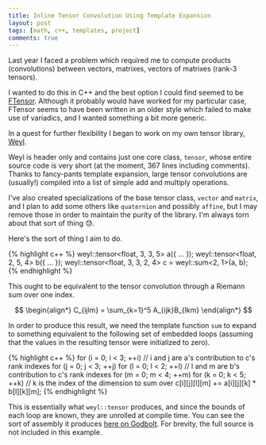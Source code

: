 ```yaml
---
title: Inline Tensor Convolution Using Template Expansion
layout: post
tags: [math, c++, templates, project]
comments: true
---
```


Last year I faced a problem which required me to compute products (convolutions) between vectors, matrixes, vectors of matrixes (rank-3 tensors).

I wanted to do this in C++ and the best option I could find seemed to be [FTensor](https://bitbucket.org/wlandry/ftensor). Although it probably would have worked for my particular case, FTensor seems to have been written in an older style which failed to make use of variadics, and I wanted something a bit more generic.

In a quest for further flexibility I began to work on my own tensor library, [Weyl](https://github.com/stett/weyl).

Weyl is header only and contains just one core class, `tensor`, whose entire source code is very short (at the moment, 367 lines including comments). Thanks to fancy-pants template expansion, large tensor convolutions are (usually!) compiled into a list of simple add and multiply operations.

I've also created specializations of the base tensor class, `vector` and `matrix`, and I plan to add some others like `quaternion` and possibly `affine`, but I may remove those in order to maintain the purity of the library. I'm always torn about that sort of thing &#x1F613;.

Here's the sort of thing I aim to do.

{% highlight c++ %}
weyl::tensor<float, 3, 3, 5> a({ ... });
weyl::tensor<float, 2, 5, 4> b({ ... });
weyl::tensor<float, 3, 3, 2, 4> c = weyl::sum<2, 1>(a, b);
{% endhighlight %}

This ought to be equivalent to the tensor convolution through a Riemann sum over one index.

$$
\begin{align*}
    C_{ijlm} = \sum_{k=1}^5 A_{ijk}B_{lkm}
\end{align*}
$$

In order to produce this result, we need the template function `sum` to expand to something equivalent to the following set of embedded loops (assuming that the values in the resulting tensor were initialized to zero).

{% highlight c++ %}
for (i = 0; i < 3; ++i) // i and j are a's contribution to c's rank indexes
for (j = 0; j < 3; ++j)
for (l = 0; l < 2; ++l) // l and m are b's contribution to c's rank indexes
for (m = 0; m < 4; ++m)
for (k = 0; k < 5; ++k) // k is the index of the dimension to sum over
    c[i][j][l][m] += a[i][j][k] * b[l][k][m];
{% endhighlight %}

This is essentially what `weyl::tensor` produces, and since the bounds of each loop are known, they are unrolled at compile time. You can see the sort of assembly it produces [here on Godbolt](https://godbolt.org/#z:OYLghAFBqd5QCxAYwPYBMCmBRdBLAF1QCcAaPECAKxAEZSBnVAV2OUxAHIBSAJgGY8AO2QAbZlgDU3fgGFhhPAENReAF6ZiAfVUMCM7NwAMAQT6CR4qTNkrgJQggC2B42dNClTzAwAOS9kkAd0wAT1E3bgB2ACE3SQTJAkwnX1ElZOk5AlDfTE9vSQAVUklhAkkAOSNS8oA6BqrXU0TJMSUGBiT8pmIZONN4xIKff0CsAiU8CJbE6IGTVtaAelXpAFZZPWJmZAqAETxvIQY8VCEhpclV5Y3ZACNiPEwAM0kAcTwAN3zJJUkGJgKqg3vhjqdzl1KlojEkEMQWMAEFUtE5Sr48MgANZwzCSACSBGR5zxSiE6EkCBYgLKBC6WF8RLKQkkXxUzEwdUuSxu3JWa3xLNQRM0wRI6AYpUO4LOFzk9EkAA5SrR%2BKVeLwDCAQGzxHiZPsDUq%2BYlkql0pkbOUCbUhBVqraCA06k1%2BIZZldtrsDkcerKTQl5gGlvlmE5pLFWez9fx9pJpX7zjZ8QBaBWVZ1anXRiOG/gLK6BqJ5hbBs1pDIx%2BR2qo1ZlOxqVZqLQtevbx30nf1yOsOqqZt3BoMewsJUPh%2BZRvVZOPVXP9IfFheDEf827cTZtioAJTJWODNzuj2eb0%2BPxZ/0BwNBnYhJxRsKJCOYSJRaMp1LxIskxD3pScXKrqaKQVpacjWn29SNs2o5bpIu5CPuQFFgWo6JOOEYxFOHIzpItDSLwWEQOUACUCH7nIGYNFmuo4dEJaLgxK4tlc5YWlWEEwa2BA7O25E2E2g7IZhwatBhk60TGcb4fRy4sUssn5pEwmHhuWw8d68GYOg3r%2BipaxqcerwfN8vyXkCkggpIYKJvelRws%2Br4ALKlMQKSoD8uIEkyJKlGSFJUswNL/MkJwkJZbzfm5DDMKIBDCMA1m3rKKiEKEgHya0bGVlk1YVPipTZckVp2gO2BtOknTFI6zquu6mWJHB27abpSbCcODWsSB7G5RBLn1rVTlcWhkhBQlP4tew6BaBURo5HkIxaTpezdrIqYKiU/YNKUlRDW62pFXibnLdpM02E5ZVyaOimlsJh25YdJUNlyboVR0XSbVBLqCfVsEaXxk3xUmPalJtVEvb9hYdSNCT3U9VT9V9kh7ZDI1jUIiXHbsp2zbGxQCc6pQXdRg5Ke1S5k%2B4nXXAZm7/Tuk14PcoiYEUPQkAetMPE8xkAAoIl8eBYF0/xBL%2Bvh5MQfzPuSXmhb03TmjlQQIJiyJOEooSSPceJBdpfwi5I/i/t4yRSy84XNctQMXHd3U5U9tU/cGTWM8zrPs305OoSNcPZLk%2BReHiRTDWh6OJfLJAzbhkd9HIYOXZT10U7d1N%2B7IoetK7y1MyzbNhXHGdCdT0Mw%2Bn82B4UIfFzDo2nBj3QF9HRrVz7Ckp8p1OqXTvEHCw7tW7sucewXnPrpsRlvPzHlCz4fwApgaCy7%2BiETdbsqlBbUsq78BBBKgzJYAAHnPThBRUOsTU4Hn6y8CLhiFntJAHGWjun1oAFKZ419Pxv3LOD2QMPfOvRFxtzfvbMCeUnbf09L/AAyswe4ok5ixBQVcNYlRhRfgQBkZkBFeAfzTHwXghUEB4hBC8K82stYkjaCQNyewuhby8i8AIFQiR4JCNLPEegHAY3QTyW435hDHwil5QES8KRYxWucfB35jZBzNkbAIOIVZqzKF0GR%2Bt7haxFII/kkgXh4GIHoSyQhOTFAQEFWkwRpiiG1hQixEUXiv1rsBJWUCK6LWrqjdx4dG69GbnjbxQclqtTlLISQH9JApjwqUQBwCn5Znuto6a%2BhKJlQOpAr8nszrx1cEnGGN1GJyTHncOCICSCyHOF8VA4gbblMMjzN4ABVQE9J/5HT3GvCJSQD4TE0E4YQOCjo%2BFipMGsFdxGPwLvQoQdSGl6TTjk3qNZyKOhtPWaJhUA4%2BJqtBGu3Fe7FE9jUhZ9TmCNO9oIgJsdglxlCYUQBjS5BbP2F0xJ7sqmF3gj0vgWEYkpNWYg%2B4WRsDZM8WMk66SCYkwhSAe69yMmyF8VdKGHdmKjm7upE5iCXD6XHtzE8kh2m5KhZITAR9/BdjkUQI2mgt7hljvMxZVzZRuK6hS%2BGAB5K5mgCrbL5WbD%2BmzBWf02eRSokq9woxdggsMYDBHlz2WE5qMU4qbSeXiXmShiAEBMLshaYTdX6piEayuwcDnfWtcjWBSw9AZExKyVAQsVH6uUKICA6qJkh14AANgmhqggpQl5mNNQavggbjYEC0EoUNkIKgRriAG91sb7gJpOBwz2NgE7wqjX8TNZjY65qJpdVNGbtnCAscQEiIlhKjhYcRGseBcJGH6GUXK1kgRTFENqBMtLInCoFTtLJ2Y9QdoBQCvAJEDGFnxTYSQw7iD4gBQqZdoqtmbqlQk2V4LtQxs9RAaKEyNwxDwBufY6I9WxqUGei96wr1pq0JW%2BN2tbQ1tnUUkaslyZMSphA7l4EawbrFZszd1od3bPInK4ScEF1vMFaBrdu7ELSr%2BYhJy4KlUNo8aBKs2qtLBq1aqwoEbDXP2NWRm95rKOWuqgNRstrYPUyzpMeKyAXVusPSob14zNUFpPXFItSab1mFTTGuNInJDJoLZJytYbs2j3jqO/Nqa32KcCRzFTyNy2Bsrdaatmg62l3cZIBDUTV2EXXfy4gm7BXbr3OhmD%2B6QA8a9UJkNz673rHPUIGtl7r36pfX5UoBn/PGfRT%2Bpcf6yl2yA3lJdtmIM1nFTWFLO4nMysw/a%2BDiq3lQeQw51DWJnN7vtaZtCKqqN4h9Zqi1i1yMNZNTR5rVdbXoaRix2ujqONcYpO5vjxHBP8a85p8jcmb1SfmeGmjk3gsKcTVpwueaIYFo00tktOniZrYrZsoztb62scLE260VA20dvO4uiYvb%2B3JWBrIZDO2aLRknYRAFVBZ24ZGhZjDpXSgbrXaUYrf2yuYdc4NzzZ6qCBe80F9N0PYdvvC5%2BqLaFf0l0xQBws79Uvgey/96DsrcsKpcAVrLOyUOg5K1hiraDvuK3ww9UjtXRskZqzJsTbWdWtbo/sxjNqBd2qOSNXrzq6ncZvUeurBA/WBs89JibEmpsbazZzs18303Sa26i1Tu3A2q%2BLTm7ben31Voi4dyrtdftQa/tZ4HpRHNoZpxDqXvGFdw%2Bfcg3zB2kdhY/ZF796OYuY//WWVZ8M0sVAy9TonOWRcOtJ4uqDMGHeU5T%2BVhPrQrc44j/7DnMv2f0aa3zlrZrucMaRp10qjRuswzF5xiXA23desLyN4NiuxOa%2Bm%2BNubyuFva%2BN7rra%2BvC0zaU6Ak3an9P7YtyZ%2Bnx2rieYInEPGkn/gACovdo%2BToaWLQeMeH48EHPwAQ8QhHCJEBfWU8%2ByEI59GskEa/fVDu0KqJaRyVd8Eg1QyAQCd2xS5kng%2BAsm/CEDDB1ilislESpTnism/A/2pgCRXhxCNBu2mG1H4kol7ETlTkAKJWAPeFAPIUkHAKcEgPERskHS0UwF8GinyGSApF0S8kJGRBgKPnEQQM9k5SWFx3yntQCSoLvFwnQL7RAAHTvGTB2hwPzUpmDACQUHilSg0CljmhZwBAIHQG1EUM9XUE0B0DwD0EXUIx11WyzB0OUNFEKTwMLDuTyVxkeSHzBhkLWzkMJSPBaXjCBCGRGTlifmmXUWQGRH3limkVGyMXvlZUuRtjsSZDJGFHISlljh4JvwS2tCj0py6wEPrkSiXjZRtgeVL0KFEO1B%2BXOXyNWm7UmAwJACwNkD7HBhez1DT03WcL1zLUaGBSbgyRsK6gLggHnziBD3D36M0zl2wkwEGMET0C0JAGMVEC9XQAyDfSWMmBX1rEKicL1wMAgEkhIi/XAVQT32xz6Mn2H0aMHFTVQElgyA5l80vWbQqBnSO1rjcgIFYBZFWJ83PUvR3yOIAMLE01MO2MuMDWuM0FuL6HuMfUeLKDrU0xzyXyBA%2BOsmWPvV%2BKD2z2GJHDoOwT2G0n/ztmU3OLKlRMmDPWqAxLbhKWYm5Gq3owf3tFf0qi6GBLqm5C/x/0xEJJOKEQIM8KII4RILIIoOgPJFgK6HgJIOSIJBZCJEMLaA6DxG1EkjsQWL%2BFECCE1i6EvloBSMSGQP%2BTxhKNqL3AEmsIBIwSAIFOILxBFNFCsiENlBoLoJ8AYJ0T0RINYMPipU4OlO4M5llLhAVKwGAHyAhPik8mQCVNKDAE4HxDjIBEClEApBUC1NCB1LxBUNQH1Nhlv3SOyPGidLkTQJ7RqIkNWkFWdjcKQJyOZEUEsNULxhmO0KEAbNUBUIMKMIKVJl6KWDsO6Jji2PZJrPwI8JJX2G8OIGGWcS4LmQCNViCLFFCKDQmQiNQHDDyOiNlFiORHiJFCSIDPiyZ0j3xyFzryuACS3KWXOEKMIxNLKNqW3IeyqNu1NMQnNP2nHQ5BaNBh2g6JdC6KCR6MtN4M9gGJEmxJWQS21VqhMGIGAAYHtVjggHgsQtqj1UQrrRADJLvUjEwoYFqnokguOJGN6AgCBPsILQSOMxePr00O1DQF8FCAgBouIDqC%2BNKDYo4uWPWPQy%2BIONKSxULHGPBN/CIChLiBhMMymIZzeJRK%2BPRMfT%2BKLFIuEjGOopuIkrPQeJkvHzopGnkuIE%2BLRJ9ypKEt5Jv0HLEshI3wos2yoquIPPhKW0RLAsHM8wgA33lIYAONXLikkA3yNDYo7SMpZCh0xP%2BOEtOKjn0CuK0o5ne1jHsrV2RWoucoMrQlOxbQu3zE7UXUEiwinUImeMUrMsfRX2CoPJ4vJPKpLAmneOMsCp8pUvnGiqNgRGSHxK0ODCKFwopPMs/yx25BxWAOnhOj8LmUCLYNZJIOvPZTkXgP3mW0IrpPzLx22U3Xvw62Y1DhMOHIuIRXunmoKJRRB2ewTxiicBSqN2JLMNBLH0oruoAtcArVksssSDWEnLNhnNGX8vigbhZQrlDTchyjJGZEdREAoTeEIFIEDP8nrKUI7NJHVOgLpAmNZIPhIWzJIVzLrnGmRRjnULZMOshSZxOtlHyTWkdxet7LItiv%2BogAby0GjO7NRR2KMH2Liy7luA%2BQkTDA1hiLiR8skFEFQGuPoWIGil8HOAlH6S8m3GeA1n8wBDDHwXBvFGED1T0SflxOtjxuyqeIt1yqwgOy7RNIrIeyrLHUkjexTT81RwZxNN%2BzrDrBBxNLqNJu/MwFKA9rNLkAuoRVVKzEh1G1CzN2RwD1rW5sAK0karlLmqfJvNtmpjCv%2BrR0PygovzEJ1xeDFoyHVFKDVDwgMCSFoDkmzuyWJLztQALskAABZC7JB%2BBS6CBNRKZK7EUh8a667i6FRG7m7W7%2BBcJO6rqbA6xy63QIACAFQ27BLmJlggrTBO7c786vNi7i767W6t6O6wgc7u616m71hSgd7yoCB1gK696q6zie716i6m7T6khA0jRR78tZBSES6p6CAB7z756TAN9lg3BOASJSA%2B1OB1hOBSAhAuAjBIHUAuAM53tCIAQWA2B9QBBaBIGCAYHgGQGsQQB1gjA6haAABOIwfgXgIwRUANdYfgf1Wgf1UBrgeuyB6BzgWB0geBzgSBhgEAGobB9h4B0gOAWAJANAVIaYTQcgSgcRjEFmYgEAYAf1UheYs2XhiAe4HB0gcR44AgHlIQUQUILR/ARhSMnwLR8oTAMB2BkB64m2XhzgFMGYg0ZAYqmIWgeu2JHlfgHh1B9gOgEBsBiBqBrRrho%2BRUf1FMf1Tx4AZATjf1OoXgSQCAXAQgcKcwBUGpCR%2BRgifgWgEiLBnB/Y0gfB%2BukhuoRUIwEh/1KIEh2gKIfgeu/1fgRURusBlhkJwRzhrgHhvh0gARmxwJrgXgVh0Jnp/popkBn4UxWUEAeuoAA). For brevity, the full source is not included in this example.
